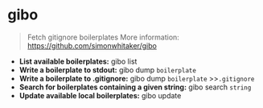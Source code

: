 # gibo
> Fetch gitignore boilerplates
> More information: <https://github.com/simonwhitaker/gibo>
- **List available boilerplates:**
gibo list
- **Write a boilerplate to stdout:**
gibo dump `boilerplate`
- **Write a boilerplate to .gitignore:**
gibo dump `boilerplate` >>`.gitignore`
- **Search for boilerplates containing a given string:**
gibo search `string`
- **Update available local boilerplates:**
gibo update
